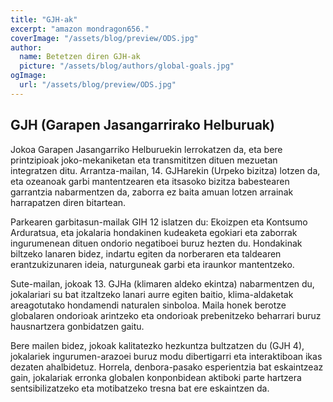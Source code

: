 ```yaml
---
title: "GJH-ak"
excerpt: "amazon mondragon656."
coverImage: "/assets/blog/preview/ODS.jpg"
author:
  name: Betetzen diren GJH-ak
  picture: "/assets/blog/authors/global-goals.jpg"
ogImage:
  url: "/assets/blog/preview/ODS.jpg"
---
```


## GJH (Garapen Jasangarrirako Helburuak)

Jokoa Garapen Jasangarriko Helburuekin lerrokatzen da, eta bere printzipioak joko-mekaniketan eta transmititzen dituen mezuetan integratzen ditu. Arrantza-mailan, 14. GJHarekin (Urpeko bizitza) lotzen da, eta ozeanoak garbi mantentzearen eta itsasoko bizitza babestearen garrantzia nabarmentzen da, zaborra ez baita amuan lotzen arrainak harrapatzen diren bitartean.

Parkearen garbitasun-mailak GIH 12 islatzen du: Ekoizpen eta Kontsumo Arduratsua, eta jokalaria hondakinen kudeaketa egokiari eta zaborrak ingurumenean dituen ondorio negatiboei buruz hezten du. Hondakinak biltzeko lanaren bidez, indartu egiten da norberaren eta taldearen erantzukizunaren ideia, naturguneak garbi eta iraunkor mantentzeko.

Sute-mailan, jokoak 13. GJHa (klimaren aldeko ekintza) nabarmentzen du, jokalariari su bat itzaltzeko lanari aurre egiten baitio, klima-aldaketak areagotutako hondamendi naturalen sinboloa. Maila honek berotze globalaren ondorioak arintzeko eta ondorioak prebenitzeko beharrari buruz hausnartzera gonbidatzen gaitu.

Bere mailen bidez, jokoak kalitatezko hezkuntza bultzatzen du (GJH 4), jokalariek ingurumen-arazoei buruz modu dibertigarri eta interaktiboan ikas dezaten ahalbidetuz. Horrela, denbora-pasako esperientzia bat eskaintzeaz gain, jokalariak erronka globalen konponbidean aktiboki parte hartzera sentsibilizatzeko eta motibatzeko tresna bat ere eskaintzen da.
